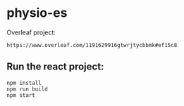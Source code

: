 # physio-es

Overleaf project:
```
https://www.overleaf.com/1191629916gtwrjtycbbmk#ef15c8
```

## Run the react project: 
```
npm install  
npm run build
npm start
```
